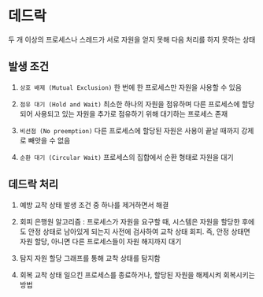 # 데드락
두 개 이상의 프로세스나 스레드가 서로 자원을 얻지 못해 다음 처리를 하지 못하는 상태 

## 발생 조건
1. `상호 배제 (Mutual Exclusion)`
한 번에 한 프로세스만 자원을 사용할 수 있음

2. `점유 대기 (Hold and Wait)`
최소한 하나의 자원을 점유하며 다른 프로세스에 할당되어 사용되고 있는 자원을 추가로 점유하기 위해 대기하는 프로세스 존재 

3. `비선점 (No preemption)`
다른 프로세스에 할당된 자원은 사용이 끝날 때까지 강제로 빼앗을 수 없음

4. `순환 대기 (Circular Wait)`
프로세스의 집합에서 순환 형태로 자원을 대기 

## 데드락 처리 
1. 예방
교착 상태 발생 조건 중 하나를 제거하면서 해결

2. 회피
은행원 알고리즘 : 프로세스가 자원을 요구할 때, 시스템은 자원을 할당한 후에도 안정 상태로 남아있게 되는지 사전에 검사하여 교착 상태 회피. 즉, 안정 상태면 자원 할당, 아니면 다른 프로세스들이 자원 해지까지 대기

3. 탐지 
자원 할당 그래프를 통해 교착 상태를 탐지함

4. 회복 
교착 상태 일으킨 프로세스를 종료하거나, 할당된 자원을 해제시켜 회복시키는 방법


